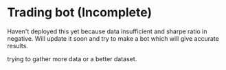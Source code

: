 # Trading bot (Incomplete)
Haven't deployed this yet because data insufficient and sharpe ratio in negative.
Will update it soon and try to make a bot which will give accurate results.

trying to gather more data or a better dataset.
